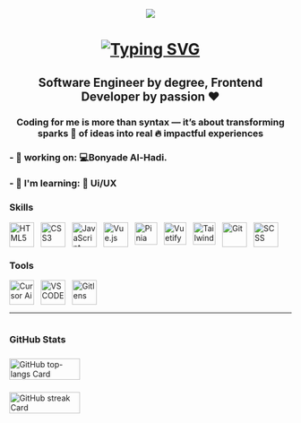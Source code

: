 <p align="center">
  <img src="https://user-images.githubusercontent.com/10498744/210012254-234538ff-d198-48aa-8964-37e6fd45d227.gif" />
</p>

<h1 align="center" style="margin-bottom:2px">
  <a href="https://git.io/typing-svg">
    <img src="https://readme-typing-svg.herokuapp.com?font=Fira+Code&weight=500&size=22&pause=1000&width=435&lines=Hi%2C+Welcome+to+My+Github+%F0%9F%91%8B" alt="Typing SVG" />
  </a>
</h1>

<h2 align="center">
  <b>Software Engineer</b> by degree, <strong>Frontend Developer</strong> by passion ❤️
</h2>

<h3 align="center">
  Coding for me is more than <b>syntax</b> — it’s about transforming sparks 🌟 of ideas into real 🔥 <b>impactful experiences</b>
</h3>
<h3 align="left">
- 💼 working on: 💻<b>Bonyade Al-Hadi.</b><br /><br />
- 🌱 I'm learning: 🎨 <b> Ui/UX </b><br />
</h3>


<h3 align="left">Skills</h3>

<div align="left" style="display: flex; flex-wrap: wrap; gap: 12px;">
  <img src="https://img.icons8.com/?size=100&id=20909&format=png&color=000000" height="44" alt="HTML5">
  <img src="https://img.icons8.com/?size=100&id=21278&format=png&color=000000" height="44" alt="CSS3">
  <img src="https://img.icons8.com/?size=100&id=PXTY4q2Sq2lG&format=png&color=000000" height="44" alt="JavaScript">
  <img src="https://img.icons8.com/?size=100&id=BUnExfsRs3CW&format=png&color=000000" height="44" alt="Vue.js">
  <img src="https://pinia.vuejs.org/logo.svg" height="40" alt="Pinia" />
  <img src="https://cdn.jsdelivr.net/gh/devicons/devicon@latest/icons/vuetify/vuetify-original.svg" title="Vuetify" alt="Vuetify Logo" width="40" />
  <img src="https://icons8.com/icon/4PiNHtUJVbLs/tailwind-css" title="Vuetify" alt="Tailwind CSS" width="40" />
  <img src="https://cdn.jsdelivr.net/gh/devicons/devicon/icons/git/git-original.svg" height="44" alt="Git">
  <img src="https://cdn.jsdelivr.net/gh/devicons/devicon/icons/sass/sass-original.svg" height="44" alt="SCSS">
</div>

<h3 align="left">Tools</h3>
<div align="left" style="display: flex; flex-wrap: wrap; gap: 12px;">
<img src="https://img.icons8.com/?size=100&id=Kwms9QBiZhG2&format=png&color=000000" height="44" alt="Cursor Ai" title="Cursor Ai">
<img src="https://icons8.com/icon/9OGIyU8hrxW5/visual-studio-code-2019" height="44" alt="VS CODE" title="VS Code">
  <img src="https://gitlens.amod.io/assets/gitlens-logo.png" height="44" alt="Gitlens" title="Gitlens">
</div>


---
<div style="display: flex; flex-direction: column; gap: 8px;">
<h3 align="left">GitHub Stats</h3>

  <img width="50%" src="https://github-readme-stats.vercel.app/api/top-langs?username=hsnpuply&theme=react&hide_title=false&layout=compact&langs_count=6&hide_progress=false&card_width=400" alt="GitHub top-langs Card" />

<p align="left">
      <img width="50%" src="https://streak-stats.demolab.com/?user=hsnpuply&theme=react&hide_border=false&date_format=M+j%5B%2C+Y%5D&mode=daily&hide_total_contributions=false&hide_current_streak=false&hide_longest_streak=false&card_height=200" alt="GitHub streak Card" />

</p>
</div>
